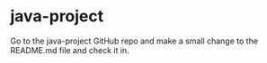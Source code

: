 # java-project
Go to the java-project GitHub repo and make a
small change to the README.md file and check it
in.
